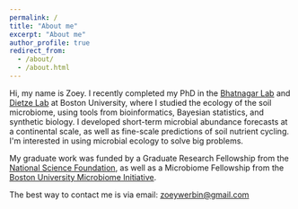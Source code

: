 ```yaml
---
permalink: /
title: "About me"
excerpt: "About me"
author_profile: true
redirect_from: 
  - /about/
  - /about.html
---
```


Hi, my name is Zoey. I recently completed my PhD in the [Bhatnagar Lab](https://microbesatbu.wordpress.com/) and [Dietze Lab](https://people.bu.edu/dietze/index.html) at Boston University, where I studied the ecology of the soil microbiome, using tools from bioinformatics, Bayesian statistics, and synthetic biology. I developed short-term microbial abundance forecasts at a continental scale, as well as fine-scale predictions of soil nutrient cycling. I'm interested in using microbial ecology to solve big problems. 

My graduate work was funded by a Graduate Research Fellowship from the [National Science Foundation](https://www.nsfgrfp.org/), as well as a Microbiome Fellowship from the [Boston University Microbiome Initiative](https://sites.bu.edu/microbiome/).

The best way to contact me is via email: zoeywerbin@gmail.com
